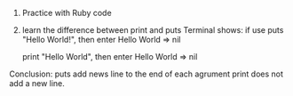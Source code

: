 1. Practice with Ruby code
2. learn the difference between print and puts
    Terminal shows: if use puts "Hello World!", then enter
    Hello World
    => nil

    print "Hello World", then enter
    Hello World => nil

Conclusion:
puts add news line to the end of each agrument
print does not add a new line.